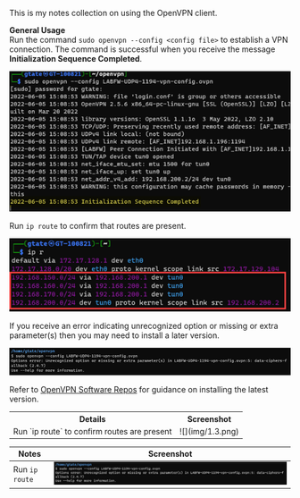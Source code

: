This is my notes collection on using the OpenVPN client.

**General Usage**  
Run the command `sudo openvpn --config <config file>` to establish a VPN connection. The command is successful when you receive the message **Initialization Sequence Completed**.

![](img/1.1.png)

Run `ip route` to confirm that routes are present.

![](img/1.2.png)

If you receive an error indicating unrecognized option or missing or extra parameter(s) then you may need to install a later version.

![](img/1.3.png)

Refer to [OpenVPN Software Repos](https://community.openvpn.net/openvpn/wiki/OpenvpnSoftwareRepos#DebianUbuntu:UsingOpenVPNaptrepositories) for guidance on installing the latest version.

<table>
  <tr><th>Details</th><th>Screenshot</th></tr>
  <tr>
    <td>Run `ip route` to confirm routes are present</td>
    <td>![](img/1.3.png)</td>  
</table>

|Notes|Screenshot
|-|-|
| Run `ip route` | ![](img/1.3.png)

